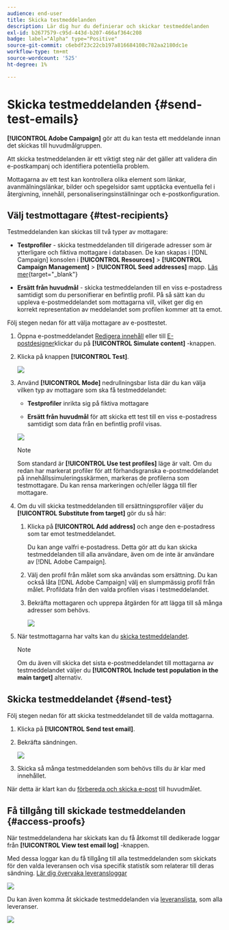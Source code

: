 ```yaml
---
audience: end-user
title: Skicka testmeddelanden
description: Lär dig hur du definierar och skickar testmeddelanden
exl-id: b2677579-c95d-443d-b207-466af364c208
badge: label="Alpha" type="Positive"
source-git-commit: c6ebdf23c22cb197a816684108c782aa2180dc1e
workflow-type: tm+mt
source-wordcount: '525'
ht-degree: 1%

---
```


# Skicka testmeddelanden {#send-test-emails}

**[!UICONTROL Adobe Campaign]** gör att du kan testa ett meddelande innan det skickas till huvudmålgruppen.

Att skicka testmeddelanden är ett viktigt steg när det gäller att validera din e-postkampanj och identifiera potentiella problem.

Mottagarna av ett test kan kontrollera olika element som länkar, avanmälningslänkar, bilder och spegelsidor samt upptäcka eventuella fel i återgivning, innehåll, personaliseringsinställningar och e-postkonfiguration.

## Välj testmottagare {#test-recipients}

Testmeddelanden kan skickas till två typer av mottagare:

* **Testprofiler** - skicka testmeddelanden till dirigerade adresser som är ytterligare och fiktiva mottagare i databasen. De kan skapas i [!DNL Campaign] konsolen i **[!UICONTROL Resources]** > **[!UICONTROL Campaign Management]** > **[!UICONTROL Seed addresses]** mapp. [Läs mer](https://experienceleague.adobe.com/docs/campaign-classic/using/sending-messages/using-seed-addresses/creating-seed-addresses.html){target="_blank"}

* **Ersätt från huvudmål** - skicka testmeddelanden till en viss e-postadress samtidigt som du personifierar en befintlig profil. På så sätt kan du uppleva e-postmeddelandet som mottagarna vill, vilket ger dig en korrekt representation av meddelandet som profilen kommer att ta emot.

Följ stegen nedan för att välja mottagare av e-posttestet.

1. Öppna e-postmeddelandet [Redigera innehåll](../content/edit-content.md) eller till [E-postdesigner](../content/get-started-email-designer.md)klickar du på **[!UICONTROL Simulate content]** -knappen.

1. Klicka på knappen **[!UICONTROL Test]**.

   ![](assets/simulate-test-button.png)

1. Använd **[!UICONTROL Mode]** nedrullningsbar lista där du kan välja vilken typ av mottagare som ska få testmeddelandet:

   * **Testprofiler** inrikta sig på fiktiva mottagare

   * **Ersätt från huvudmål** för att skicka ett test till en viss e-postadress samtidigt som data från en befintlig profil visas.

   ![](assets/simulate-profile-mode.png)

   >[!NOTE]
   >
   >Som standard är **[!UICONTROL Use test profiles]** läge är valt. Om du redan har markerat profiler för att förhandsgranska e-postmeddelandet på innehållssimuleringsskärmen, markeras de profilerna som testmottagare. Du kan rensa markeringen och/eller lägga till fler mottagare.

1. Om du vill skicka testmeddelanden till ersättningsprofiler väljer du **[!UICONTROL Substitute from target]** gör du så här:

   1. Klicka på **[!UICONTROL Add address]** och ange den e-postadress som tar emot testmeddelandet.

      Du kan ange valfri e-postadress. Detta gör att du kan skicka testmeddelanden till alla användare, även om de inte är användare av [!DNL Adobe Campaign].

   1. Välj den profil från målet som ska användas som ersättning. Du kan också låta [!DNL Adobe Campaign] välj en slumpmässig profil från målet. Profildata från den valda profilen visas i testmeddelandet.

   1. Bekräfta mottagaren och upprepa åtgärden för att lägga till så många adresser som behövs.

      ![](assets/simulate-profile-substitute.png)

1. När testmottagarna har valts kan du [skicka testmeddelandet](#send-test).

   >[!NOTE]
   >
   >Om du även vill skicka det sista e-postmeddelandet till mottagarna av testmeddelandet väljer du **[!UICONTROL Include test population in the main target]** alternativ.

## Skicka testmeddelandet {#send-test}

Följ stegen nedan för att skicka testmeddelandet till de valda mottagarna.

1. Klicka på **[!UICONTROL Send test email]**.

1. Bekräfta sändningen.

   ![](assets/simulate-send-test.png)

1. Skicka så många testmeddelanden som behövs tills du är klar med innehållet.

När detta är klart kan du [förbereda och skicka e-post](../monitor/prepare-send.md) till huvudmålet.

## Få tillgång till skickade testmeddelanden {#access-proofs}

När testmeddelandena har skickats kan du få åtkomst till dedikerade loggar från **[!UICONTROL View test email log]** -knappen.

Med dessa loggar kan du få tillgång till alla testmeddelanden som skickats för den valda leveransen och visa specifik statistik som relaterar till deras sändning. [Lär dig övervaka leveransloggar](../monitor/delivery-logs.md)

![](assets/simulate-test-log.png)

Du kan även komma åt skickade testmeddelanden via [leveranslista](../msg/gs-messages.md), som alla leveranser.

![](assets/simulate-deliveries-list.png)
